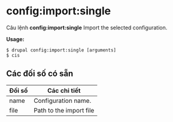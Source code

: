 # config:import:single
Câu lệnh **config:import:single** Import the selected configuration.

**Usage:**
```
$ drupal config:import:single [arguments] 
$ cis  
```

## Các đối số có sẵn
Đối số | Các chi tiết
---------|-------------
name | Configuration name.
file | Path to the import file
